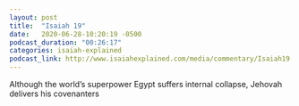 ```yaml
---
layout: post
title:  "Isaiah 19"
date:   2020-06-28-10:20:19 -0500
podcast_duration: "00:26:17"
categories: isaiah-explained
podcast_link: http://www.isaiahexplained.com/media/commentary/Isaiah19.mp3
---
```

Although the world’s superpower Egypt suffers internal collapse, Jehovah delivers his covenanters
